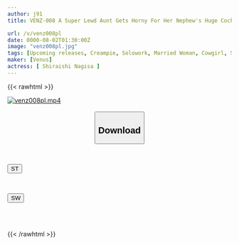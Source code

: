 ```yaml
---
author: j91
title: VENZ-008 A Super Lewd Aunt Gets Horny For Her Nephew's Huge Cock And Gives Him A Cowgirl Ride. She Gives Him The Best Ahegao Face With A Blowjob. She Masturbates With Adult Toys And Has Multiple Orgasms. She Loses Track Of Time And Has A Passionate Creampie Affair. Nagisa Shiraishi

url: /v/venz008pl
date: 0000-08-02T01:30:00Z
image: "venz008pl.jpg"
tags: [Upcoming releases, Creampie, Solowork, Married Woman, Cowgirl, Slut, Mature Woman	]
maker: [Venus]
actress: [ Shiraishi Nagisa ]
---
```



{{< rawhtml >}}

<div class="video" data-videoid="pending_link.html">
    <a href="javascript:;">
        <img src="/v/venz008pl/venz008pl.jpg" width="WIDTH" height="HEIGHT" alt="venz008pl.mp4" loading="lazy">
    </a>
</div>

<script type="text/javascript" src="https://j91.asia/asset/on-demand-pend.js"></script>

<br>
  <link rel="stylesheet" href="https://j91.asia/asset/bs5.css">
  
  <center>
  <button class="btn btn-primary" type="button" data-bs-toggle="collapse" data-bs-target=".multi-collapse" aria-expanded="false" aria-controls="multiCollapseExample1 multiCollapseExample2"><h2>Download</h2></button></center>
</p>
<div class="row">
  <div class="col">
    <div class="collapse multi-collapse" id="multiCollapseExample1">
      <div class="card card-body">
	      	      <br>
<div class="buttons">  
<p><a href="https://j91.asia/pending_link.html" target="_blank"><button class="btn-hover color-3"><i class="fa fa-download"></i> ST</button></a></p></div>
    </div>
  </div>
</div>
  <div class="col">
    <div class="collapse multi-collapse" id="multiCollapseExample2">
      <div class="card card-body">
	      <br>
<div class="buttons">
<p><a href="https://j91.asia/pending_link.html" target="_blank"><button class="btn-hover color-2"><i class="fa fa-download"></i> SW</button></a></p></div>
<br><br>
      </div>
    </div>
  </div>
</div>

{{< /rawhtml >}}